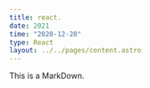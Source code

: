 ```yaml
---
title: react.
date: 2021
time: "2020-12-20"
type: React
layout: ../../pages/content.astro
---
```


This is a MarkDown.
